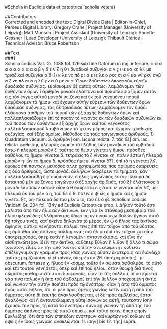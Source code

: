 #Scholia in Euclidis data et catoptrica (scholia vetera)  

##Contributors  
Corrected and encoded the text: Digital Divide Data | Editor-in-Chief, Perseus Digital Library: Gregory Crane | Project Manager (University of Leipzig): Matt Munson | Project Assistant (University of Leipzig): Annette Gessner | Lead Developer (University of Leipzig): Thibault Clérice | Technical Advisor: Bruce Robertson  

##Text  
###1  
Scholia codicis Vat. Gr. 1038 fol. 129 sub fine Datorum in mg. inferiore. α α α α α α α α α α α β γ δ ε Ϛ ζ η θ ι δυαδικαὶ συζυγίαι α γ ϛ ι ιε κα κη λϚ με τριαδικαὶ συζυγίαι α δ ι1) κ λε νς πδ ρκ α ε ιε λε ο ρκς σι α Ϛ κα νϚ ρκϚ σνβ α ζ κη πδ σι α η λϚ ρκ α θ με αι α Ὅρων δοθέντων ὁποσαοῦν εὑρεῖν δυαδικὰς συζυγίας. εὑρίσκομεν δὲ αὐτὰς οὕτως· λαμβάνομεν τῶν δοθέντων ὅρων ῑ ἀριθμὸν μονάδι ἐλάττονα καὶ πολυπλασιάζομεν αὐτὸν εἰς τὸν ἐγγὺς αὐτοῦ μονάδι μείζονα καὶ ἐκ τοῦ γενομένου ποσοῦ λαμβάνομεν τὸ ἥμισυ· καὶ ἔχομεν αὐτὴν εὕρεσιν τῶν δοθέντων ὅρων δυαδικὰς συζυγίας. τὰς δὲ τριαδικὰς οὕτως· λαμβάνομεν τὸν δυάδι ἐλάσσονα ἀριθμὸν τοῦ ποσοῦ τῶν ἐξ ἀρχῆς δοθέντων ὅρων καὶ πολλαπλασιάζομεν ἐπὶ τὸ ποσὸν τὸ γεγονὸς ἐκ τῶν δυαδικῶν συζυγιῶν ἐκ τοῦ ποσοῦ τῶν δοθέντων ἐξ ἀρχῆς ὄρων καὶ τοῦ γεγονότος πολλαπλασιασμοῦ λαμβάνομεν τὸ τρίτον μέρος· καὶ ἔχομεν τριαδικὰς συζυγίας. καὶ ἑξῆς ὁμοίως. Μέθοδος εἰς τοὺς τριγωνικοὺς ἀριθμούς. 1) Quadratum vacuum. 3. ἀριθμόν] om. lacuna relicta. 7. τὰς δέ] om. lac. relicta. δοθείσης πλευρᾶς εὑρεῖν τὸ πλῆθος τῶν μονάδων τοῦ ἐμβαδοῦ. ἔστω ἡ πλευρὰ μοιρῶν ζ· ταύτης τὸ ἥμισυ γίνεται γ ἥμισυ. πρόσθες καθόλου τὸ ἥμισυ· γίνεται δ. τετράκις τὸ ζ γίνεται κη. πάλιν ἔστω ἡ πλευρὰ μοιρῶν η· ὧν τὸ ἥμισυ δ. πρόσθες ἥμισυ· γίνεται δ??. ἐπὶ τὸ η γένεται λϚ. ὁμοίως ἐπὶ πάντων. μέθοδος ἄλλη χρησιμωτέρα. πᾶς ἀριθμὸς διαιρεθεὶς εἰς δύο ἀριθμούς, ὥστε μονάδι ἀλλήλων διαφέρειν τὰ τμήματα, ἐὰν πολλαπλασιασθῇ ἐφ᾿ ὁποιονοῦν, ὁ ὅλος τριγωνικὸς ἔσται· πλευρὰ δὲ ἔσται τοῦ μὲν μείζονος τριγώνου ὁ ἐξ ἀρχῆς ἀριθμός, τοῦ δὲ ἐλάττονος ὁ μονάδι ἐλάσσων αὐτοῦ· οἷον ὁ θ διαιρεῖται εἰς δ καὶ ε· γίνεται οὖν λϚ, με· πλευρὰ δὲ τοῦ μὲν ὁ η, τοῦ δὲ ὁ θ. πάλιν ὁ ιβ εἰς ε ἥμισυ καὶ ϛ ἥμισυ· γίνεται ξϚ, οη· πλευρὰ δὲ τοῦ μὲν ὁ ια, τοῦ δὲ ὁ ιβ. Scholium codicis Vaticani Gr. 204 fol. 134v ad Euclidis Catoptrica prop. I. Δῆλον τοῦτό ἐστι μάλιστα ἀπὸ τῶν ἡλιακῶν ἀκτίνων. ἐὰν γὰρ ἐν σταθερᾷ μεσημβρίᾳ τοῦ ἡλίου φλογῶδες ἐλλάμποντος ὕδωρ τις ἐν πινακίσκῳ βαλὼν ἔγγιον αὐτὸ θῇ τοίχου τινός, κατ᾿ ἐκεῖνο δηλονότι τὸ μέρος, ἐν ᾧ ὁ ἥλιος τὰς ἀκτῖνας ἀφίησιν, αὐτίκα γενήσονται παλμοί τινες ἐπὶ τὸν τοῖχον ἀπὸ τοῦ ὕδατος, ὡς ὁρᾶσθαι τὰς ἀκτῖνας παλλομένας τοῦ ἡλίου ἐπὶ τὸν τοῖχον καὶ οἷον ὑποτρεμούσας, ὅπερ ἐστὶν ἡ λεγομένη ἀντανάκλασις. καὶ εἴγε ἦν αἰσθητικώτερον ἰδεῖν τὴν ἀκτῖνα, καθάπερ ξύλον ἢ λίθον ἢ ἄλλο τι σῶμα τοιοῦτον, εἶδες ἂν τὴν ἀπὸ ταύτης ἐπὶ τὴν ἀνακλωμένην εὐθεῖαν ἐπίζευγνυμένην γραμμὴν πρὸς ἴσας γωνίας οὖσαν ἑκατέραις καὶ διάνδιχα ταύτας μερίζουσαν. ἐπεὶ τοίνυν, ὅπερ ἐστὶν 26. ὑποτρεμούσας] -μ- obscurum, fortasse χ. ἥλιος ἐν κόσμῳ, τοῦτο ἐν σώματι ὀφθαλμός, τὸ αὐτὸ καὶ ἐπὶ τούτου γενήσεται, ὅπερ καὶ ἐπὶ τοῦ ἡλίου, ὅταν θεωρῇ διά τινος σώματος καθαρωτάτου καὶ διαφανοῦς, οἷον τὸ τῆς ὑέλλου. ὑποστήσεται γάρ τινα παλμὸν ἡ ἀπὸ τοῦ ὀφθαλμοῦ ἐπὶ τὴν ὕελλον ἀποχεομένη ἀκτὶς καὶ γωνίαν τὴν αὐτὴν ποιήσει πρὸς τῷ ἐνόπτρῳ, οἵαν ἡ ἀπὸ τοῦ ὄμματος πρὸς αὐτό. δῆλον, ὅτι, εἰ μὲν πρὸς ὀρθὰς γωνίας ἐστὶν αὐτὴ ἡ ἀπὸ τοῦ ὄμματος, αὐτὴ δἰ ἑαυτῆς ἀνακλασθήσεται, εἰ δὲ πρὸς ἀμβλείας, ἔσται ἀναλόγως καὶ ἡ ἀντανακλωμένη αὐτὴ ἰσογώνιος αὐτῇ, τουτέστιν ἴσην ἔχουσα τὴν πρὸς τῇ κατὰ τὸ ἔνοπτρον συναφῇ γωνίαν τῇ ἀπὸ τῆς τοῦ ὄμματος ἀκτῖνος πρὸς τῷ αὐτῷ σημείῳ, καὶ τοῦτό ἐστιν, ὅπερ φησὶν Εὐκλείδης, ὅτι ἀπὸ τῶν ἐπιπέδων ἐνόπτρων καὶ κυρτῶν καὶ κοίλων αἱ ὄψεις ἐν ἴσαις γωνίαις ἀνακλῶνται. 11. ἴσην] bis 12. τῆς] supra.  

